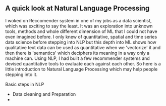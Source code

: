## A quick look at Natural Language Processing

I woked on Reccomender system in one of my jobs as a data scientist, which was exciting to say the least. It was an exploration into unknown tools, methods and whole different dimension of ML that I could not have even imagined before. I only knew of quantitative, spatial and time series data science before stepping into NLP but this depth into ML shows how qualitative text data can be used as quantitative when we 'vectorize' it and then there is 'semantics' which deciphers its meaning in a way only a machine can. Using NLP, I had built a few recommender systems and devised quantitative tools to evaluate each against each other. So here is a little introduction to Natural Language Processing which may help people stepping into it. 

Basic steps in NLP

 - Data cleaning and Preparation 
 - 